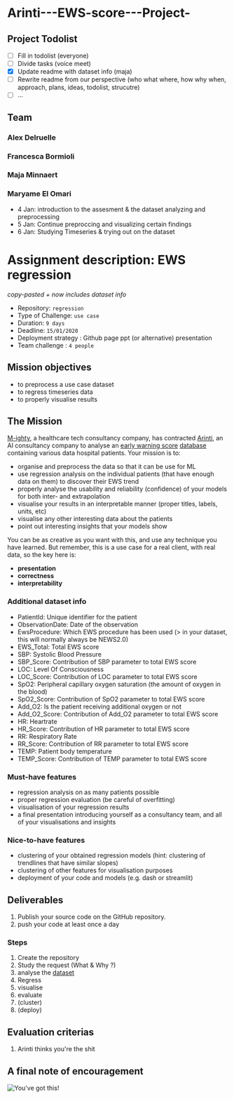 # Arinti---EWS-score---Project-

## Project Todolist

- [ ] Fill in todolist (everyone)
- [ ] Divide tasks (voice meet)
- [x] Update readme with dataset info (maja)
- [ ] Rewrite readme from our perspective (who what where, how why when, approach, plans, ideas, todolist, strucutre)
- [ ] ...

## Team 

### Alex Delruelle

### Francesca Bormioli

### Maja Minnaert

### Maryame El Omari
- 4 Jan: introduction to the assesment & the dataset
         analyzing and preprocessing
- 5 Jan: Continue preproccing and visualizing certain findings
- 6 Jan: Studying Timeseries & trying out on the dataset



# Assignment description: EWS regression

*copy-pasted + now includes dataset info*

- Repository: `regression`
- Type of Challenge: `use case`
- Duration: `9 days`
- Deadline: `15/01/2020`
- Deployment strategy :
	 Github page
	 ppt (or alternative) presentation
- Team challenge : `4 people`

## Mission objectives 

- to preprocess a use case dataset
- to regress timeseries data
- to properly visualise results 


## The Mission

[M-ighty](http://www.m-ighty.com/), a healthcare tech consultancy company, has contracted [Arinti](https://arinti.ai/), an AI consultancy company to analyse an [early warning score](https://en.wikipedia.org/wiki/Early_warning_score) [database](./20200124_ews_observations) containing various data hospital patients.
Your mission is to:
- organise and preprocess the data so that it can be use for ML
- use regression analysis on the individual patients (that have enough data on them) to discover their EWS trend
- properly analyse the usability and reliability (confidence) of your models for both inter- and extrapolation
- visualise your results in an interpretable manner (proper titles, labels, units, etc)
- visualise any other interesting data about the patients 
- point out interesting insights that your models show

You can be as creative as you want with this, and use any technique you have learned. But remember, this is a use case for a real client, with real data, so the key here is:
- **presentation**
- **correctness**
- **interpretability**

### Additional dataset info

- PatientId: Unique identifier for the patient
- ObservationDate: Date of the observation
- EwsProcedure: Which EWS procedure has been used (> in your dataset, this will normally always be NEWS2.0)
- EWS_Total: Total EWS score
- SBP: Systolic Blood Pressure
- SBP_Score: Contribution of SBP parameter to total EWS score
- LOC: Level Of Consciousness
- LOC_Score: Contribution of LOC parameter to total EWS score
- SpO2: Peripheral capillary oxygen saturation (the amount of oxygen in the blood)
- SpO2_Score: Contribution of SpO2 parameter to total EWS score
- Add_O2: Is the patient receiving additional oxygen or not
- Add_O2_Score: Contribution of Add_O2 parameter to total EWS score
- HR: Heartrate
- HR_Score: Contribution of HR parameter to total EWS score
- RR: Respiratory Rate
- RR_Score: Contribution of RR parameter to total EWS score
- TEMP: Patient body temperature
- TEMP_Score: Contribution of TEMP parameter to total EWS score

### Must-have features

- regression analysis on as many patients possible
- proper regression evaluation (be careful of overfitting)
- visualisation of your regression results
- a final presentation introducing yourself as a consultancy team, and all of your visualisations and insights

### Nice-to-have features

- clustering of your obtained regression models (hint: clustering of trendlines that have similar slopes)
- clustering of other features for visualisation purposes
- deployment of your code and models (e.g. dash or streamlit)


## Deliverables

1. Publish your source code on the GitHub repository.
2. push your code at least once a day

### Steps
1. Create the repository
2. Study the request (What & Why ?)
3. analyse the [dataset](./20200124_ews_observations)
4. Regress
5. visualise
5. evaluate
6. (cluster)
7. (deploy)


## Evaluation criterias
1. Arinti thinks you're the shit

## A final note of encouragement

![You've got this!](https://media.giphy.com/media/VbzpvRC1LWGRQAvues/giphy.gif)
